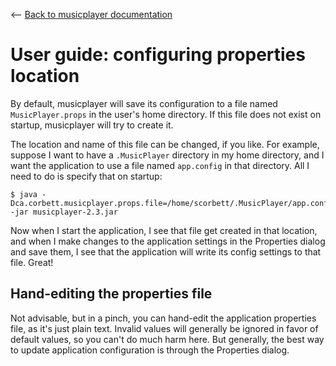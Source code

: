 <-- [Back to musicplayer documentation](../README.md)

# User guide: configuring properties location

By default, musicplayer will save its configuration to a file named `MusicPlayer.props` in the user's home directory.
If this file does not exist on startup, musicplayer will try to create it.

The location and name of this file can be changed, if you like. For example, suppose I want to have
a `.MusicPlayer` directory in my home directory, and I want the application to use a file named `app.config`
in that directory. All I need to do is specify that on startup:

```shell
$ java -Dca.corbett.musicplayer.props.file=/home/scorbett/.MusicPlayer/app.config -jar musicplayer-2.3.jar 
```

Now when I start the application, I see that file get created in that location, and when I make changes to the
application settings in the Properties dialog and save them, I see that the application will write its
config settings to that file. Great!

## Hand-editing the properties file

Not advisable, but in a pinch, you can hand-edit the application properties file, as it's just plain text.
Invalid values will generally be ignored in favor of default values, so you can't do much harm here.
But generally, the best way to update application configuration is through the Properties dialog.
